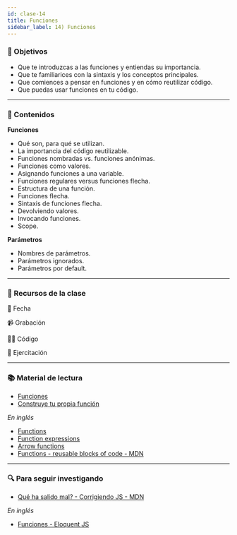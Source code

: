 ```yaml
---
id: clase-14
title: Funciones
sidebar_label: 14) Funciones
---
```


### 🏁 Objetivos

- Que te introduzcas a las funciones y entiendas su importancia.
- Que te familiarices con la sintaxis y los conceptos principales.
- Que comiences a pensar en funciones y en cómo reutilizar código.
- Que puedas usar funciones en tu código.

---

### 📝 Contenidos

**Funciones**

- Qué son, para qué se utilizan.
- La importancia del código reutilizable.
- Funciones nombradas vs. funciones anónimas.
- Funciones como valores.
- Asignando funciones a una variable.
- Funciones regulares versus funciones flecha.
- Estructura de una función.
- Funciones flecha.
- Sintaxis de funciones flecha.
- Devolviendo valores.
- Invocando funciones.
- Scope.

**Parámetros**

- Nombres de parámetros.
- Parámetros ignorados.
- Parámetros por default.

---

### 🚀 Recursos de la clase

📆 Fecha

📹 Grabación

👩‍💻 Código

💪 Ejercitación

---

### 📚 Material de lectura

- [Funciones](https://frontend.adaitw.org/docs/js/js06)
- [Construye tu propia función](https://developer.mozilla.org/es/docs/Learn/JavaScript/Building_blocks/Construyendo_tu_propia_funcion)

_En inglés_

- [Functions](https://javascript.info/function-basics)
- [Function expressions](https://javascript.info/function-expressions)
- [Arrow functions](https://javascript.info/arrow-functions-basics)
- [Functions - reusable blocks of code - MDN](https://developer.mozilla.org/en-US/docs/Learn/JavaScript/Building_blocks/Functions)

---

### 🔍 Para seguir investigando

- [Qué ha salido mal? - Corrigiendo JS - MDN](https://developer.mozilla.org/es/docs/Learn/JavaScript/First_steps/What_went_wrong)

_En inglés_

- [Funciones - Eloquent JS](https://eloquentjavascript.net/03_functions.html)
